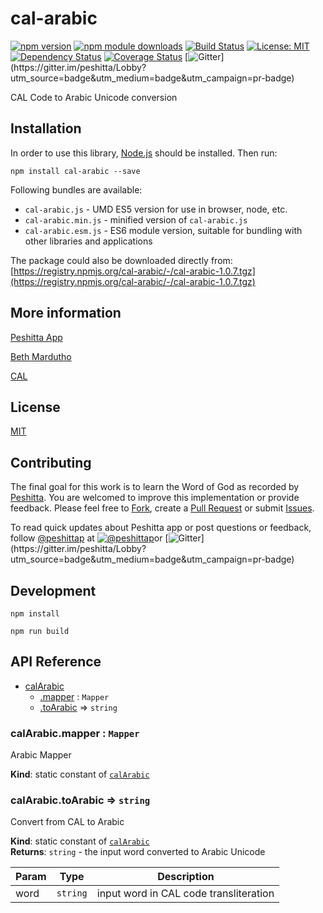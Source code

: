# cal-arabic

[![npm version](https://badge.fury.io/js/cal-arabic.svg)](https://badge.fury.io/js/cal-arabic)
[![npm module downloads](http://img.shields.io/npm/dt/cal-arabic.svg)](https://www.npmjs.org/package/cal-arabic)
[![Build Status](https://travis-ci.org/peshitta/cal-arabic.svg?branch=master)](https://travis-ci.org/peshitta/cal-arabic)
[![License: MIT](https://img.shields.io/badge/License-MIT-yellow.svg)](https://github.com/peshitta/cal-arabic/blob/master/LICENSE)
[![Dependency Status](https://david-dm.org/peshitta/cal-arabic.svg)](https://david-dm.org/peshitta/cal-arabic)
[![Coverage Status](https://coveralls.io/repos/github/peshitta/cal-arabic/badge.svg?branch=master)](https://coveralls.io/github/peshitta/cal-arabic?branch=master)
[![Gitter](https://badges.gitter.im/peshitta/peshitta.svg "Join the chat at https://gitter.im/peshitta/Lobby")](https://gitter.im/peshitta/Lobby?utm_source=badge&utm_medium=badge&utm_campaign=pr-badge)

CAL Code to Arabic Unicode conversion

## Installation

In order to use this library, [Node.js](https://nodejs.org) should be installed. 
Then run:
```
npm install cal-arabic --save
```

Following bundles are available:
* `cal-arabic.js` - UMD ES5 version for use in browser, node, etc.
* `cal-arabic.min.js` - minified version of `cal-arabic.js`
* `cal-arabic.esm.js` - ES6 module version, suitable for bundling with other 
libraries and applications

The package could also be downloaded directly from:
[https://registry.npmjs.org/cal-arabic/-/cal-arabic-1.0.7.tgz](https://registry.npmjs.org/cal-arabic/-/cal-arabic-1.0.7.tgz)

## More information

[Peshitta App](https://peshitta.github.io)

[Beth Mardutho](https://sedra.bethmardutho.org/about/fonts)

[CAL](http://cal1.cn.huc.edu/searching/fullbrowser.html)

## License

[MIT](https://github.com/peshitta/cal-arabic/blob/master/LICENSE)

## Contributing

The final goal for this work is to learn the Word of God as recorded by
[Peshitta](https://en.wikipedia.org/wiki/Peshitta).
You are welcomed to improve this implementation or provide feedback. Please
feel free to [Fork](https://help.github.com/articles/fork-a-repo/), create a
[Pull Request](https://help.github.com/articles/about-pull-requests/) or
submit [Issues](https://github.com/peshitta/cal-arabic/issues).

To read quick updates about Peshitta app or post questions or feedback, follow
[@peshittap](https://www.twitter.com/peshittap)
at [![@peshittap](http://i.imgur.com/wWzX9uB.png "@peshittap")](https://www.twitter.com/peshittap)or
[![Gitter](https://badges.gitter.im/peshitta/peshitta.svg "Join the chat at https://gitter.im/peshitta/Lobby")](https://gitter.im/peshitta/Lobby?utm_source=badge&utm_medium=badge&utm_campaign=pr-badge)

## Development

```
npm install
```
```
npm run build
```

## API Reference

* [calArabic](#module_calArabic)
    * [.mapper](#module_calArabic.mapper) : <code>Mapper</code>
    * [.toArabic](#module_calArabic.toArabic) ⇒ <code>string</code>

<a name="module_calArabic.mapper"></a>

### calArabic.mapper : <code>Mapper</code>
Arabic Mapper

**Kind**: static constant of [<code>calArabic</code>](#module_calArabic)  
<a name="module_calArabic.toArabic"></a>

### calArabic.toArabic ⇒ <code>string</code>
Convert from CAL to Arabic

**Kind**: static constant of [<code>calArabic</code>](#module_calArabic)  
**Returns**: <code>string</code> - the input word converted to Arabic Unicode  

| Param | Type | Description |
| --- | --- | --- |
| word | <code>string</code> | input word in CAL code transliteration |

